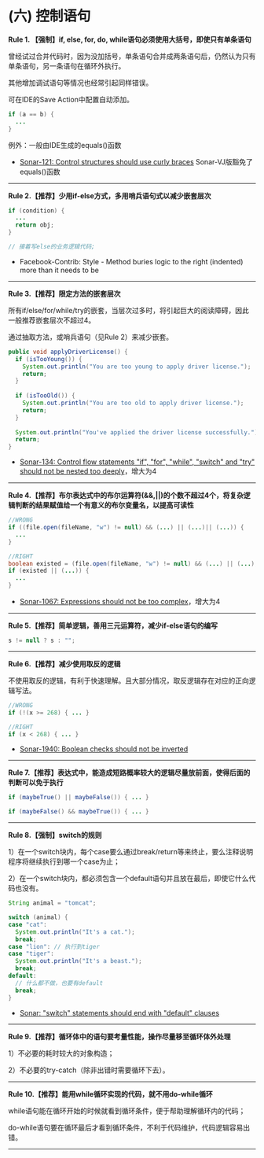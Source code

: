 # (六) 控制语句

**Rule 1. 【强制】if, else, for, do, while语句必须使用大括号，即使只有单条语句**

曾经试过合并代码时，因为没加括号，单条语句合并成两条语句后，仍然认为只有单条语句，另一条语句在循环外执行。

其他增加调试语句等情况也经常引起同样错误。
    
可在IDE的Save Action中配置自动添加。

```java
if (a == b) {
  ...
}
```

例外：一般由IDE生成的equals()函数

* [Sonar-121: Control structures should use curly braces](https://rules.sonarsource.com/java/RSPEC-121) Sonar-VJ版豁免了equals()函数

----

**Rule 2.【推荐】少用if-else方式，多用哨兵语句式以减少嵌套层次**

```java
if (condition) {
  ...
  return obj;
}

// 接着写else的业务逻辑代码;
```

* Facebook-Contrib: Style - Method buries logic to the right (indented) more than it needs to be

----

**Rule 3.【推荐】限定方法的嵌套层次**

所有if/else/for/while/try的嵌套，当层次过多时，将引起巨大的阅读障碍，因此一般推荐嵌套层次不超过4。  

通过抽取方法，或哨兵语句（见Rule 2）来减少嵌套。

```java
public void applyDriverLicense() {
  if (isTooYoung()) {
    System.out.println("You are too young to apply driver license.");
    return;
  }
    
  if (isTooOld()) {
    System.out.println("You are too old to apply driver license.");
    return;
  }
    
  System.out.println("You've applied the driver license successfully.");
  return;
}
```

* [Sonar-134: Control flow statements "if", "for", "while", "switch" and "try" should not be nested too deeply](https://rules.sonarsource.com/java/RSPEC-134)，增大为4

----

**Rule 4.【推荐】布尔表达式中的布尔运算符(&&,||)的个数不超过4个，将复杂逻辑判断的结果赋值给一个有意义的布尔变量名，以提高可读性**


```java
//WRONG
if ((file.open(fileName, "w") != null) && (...) || (...)|| (...)) {
  ...
}

//RIGHT
boolean existed = (file.open(fileName, "w") != null) && (...) || (...);
if (existed || (...)) {
  ...
}
```

* [Sonar-1067: Expressions should not be too complex](https://rules.sonarsource.com/java/RSPEC-1067)，增大为4

----

**Rule 5.【推荐】简单逻辑，善用三元运算符，减少if-else语句的编写**

```java
s != null ? s : "";
```

----

**Rule 6.【推荐】减少使用取反的逻辑**

不使用取反的逻辑，有利于快速理解。且大部分情况，取反逻辑存在对应的正向逻辑写法。

```java
//WRONG
if (!(x >= 268) { ... }

//RIGHT
if (x < 268) { ... }
```

* [Sonar-1940: Boolean checks should not be inverted](https://rules.sonarsource.com/java/RSPEC-1940)

----

**Rule 7.【推荐】表达式中，能造成短路概率较大的逻辑尽量放前面，使得后面的判断可以免于执行**


```java
if (maybeTrue() || maybeFalse()) { ... }

if (maybeFalse() && maybeTrue()) { ... }
```

----


**Rule 8.【强制】switch的规则**

1）在一个switch块内，每个case要么通过break/return等来终止，要么注释说明程序将继续执行到哪一个case为止；
    
2）在一个switch块内，都必须包含一个default语句并且放在最后，即使它什么代码也没有。

```java
String animal = "tomcat";

switch (animal) {
case "cat":
  System.out.println("It's a cat.");
  break;
case "lion": // 执行到tiger
case "tiger":
  System.out.println("It's a beast.");
  break;
default: 
  // 什么都不做，也要有default
  break;
}
```

* [Sonar: "switch" statements should end with "default" clauses](https://rules.sonarsource.com/java/RSPEC-131)

----

**Rule 9.【推荐】循环体中的语句要考量性能，操作尽量移至循环体外处理**

1）不必要的耗时较大的对象构造；

2）不必要的try-catch（除非出错时需要循环下去）。

----

**Rule 10.【推荐】能用while循环实现的代码，就不用do-while循环**

while语句能在循环开始的时候就看到循环条件，便于帮助理解循环内的代码；

do-while语句要在循环最后才看到循环条件，不利于代码维护，代码逻辑容易出错。

----


